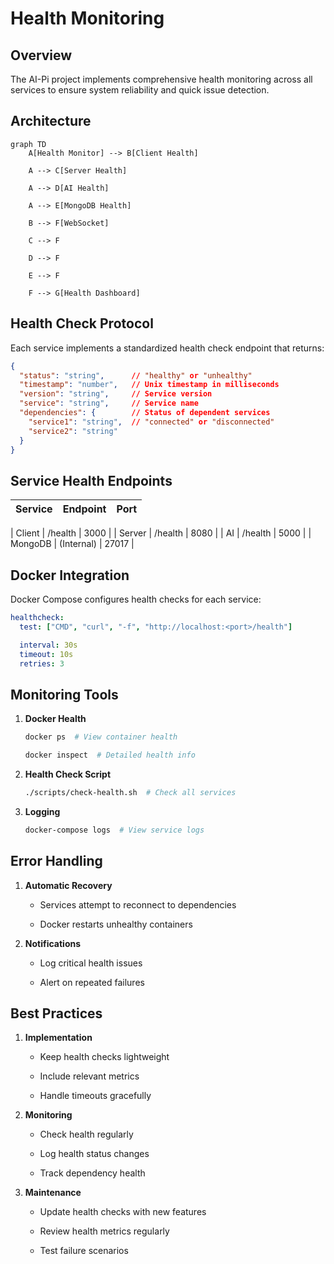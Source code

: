# Health Monitoring

## Overview

The AI-Pi project implements comprehensive health monitoring across all services to ensure system reliability and quick issue detection.

## Architecture

```mermaid
graph TD
    A[Health Monitor] --> B[Client Health]

    A --> C[Server Health]

    A --> D[AI Health]

    A --> E[MongoDB Health]

    B --> F[WebSocket]

    C --> F

    D --> F

    E --> F

    F --> G[Health Dashboard]

```

## Health Check Protocol

Each service implements a standardized health check endpoint that returns:

```json
{
  "status": "string",      // "healthy" or "unhealthy"
  "timestamp": "number",   // Unix timestamp in milliseconds
  "version": "string",     // Service version
  "service": "string",     // Service name
  "dependencies": {        // Status of dependent services
    "service1": "string",  // "connected" or "disconnected"
    "service2": "string"
  }
}

```

## Service Health Endpoints

| Service  | Endpoint          | Port  |
|----------|------------------|-------|

| Client   | /health         | 3000  |
| Server   | /health         | 8080  |
| AI       | /health         | 5000  |
| MongoDB  | (Internal)      | 27017 |

## Docker Integration

Docker Compose configures health checks for each service:

```yaml
healthcheck:
  test: ["CMD", "curl", "-f", "http://localhost:<port>/health"]

  interval: 30s
  timeout: 10s
  retries: 3

```

## Monitoring Tools

1. **Docker Health**

   ```bash
   docker ps  # View container health

   docker inspect  # Detailed health info

   ```

2. **Health Check Script**

   ```bash
   ./scripts/check-health.sh  # Check all services

   ```

3. **Logging**

   ```bash
   docker-compose logs  # View service logs

   ```

## Error Handling

1. **Automatic Recovery**

   - Services attempt to reconnect to dependencies

   - Docker restarts unhealthy containers

2. **Notifications**

   - Log critical health issues

   - Alert on repeated failures

## Best Practices

1. **Implementation**

   - Keep health checks lightweight

   - Include relevant metrics

   - Handle timeouts gracefully

2. **Monitoring**

   - Check health regularly

   - Log health status changes

   - Track dependency health

3. **Maintenance**

   - Update health checks with new features

   - Review health metrics regularly

   - Test failure scenarios
